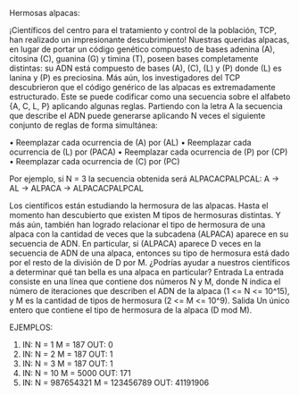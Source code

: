 
Hermosas alpacas:

¡Científicos del centro para el tratamiento y control de la población, TCP, han realizado un impresionante descubrimiento! Nuestras queridas alpacas, en lugar de portar un código genético compuesto de bases adenina (A), citosina (C), guanina (G) y timina (T), poseen bases completamente distintas: su ADN está compuesto de bases (A), (C), (L) y (P) donde (L) es lanina y (P) es preciosina.
Más aún, los investigadores del TCP descubrieron que el código genérico de las alpacas es extremadamente estructurado. Este se puede codificar como una secuencia sobre el alfabeto {A, C, L, P} aplicando algunas reglas. Partiendo con la letra A la secuencia que describe el ADN puede generarse aplicando N veces el siguiente conjunto de reglas de forma simultánea:

•	Reemplazar cada ocurrencia de (A) por (AL)
•	Reemplazar cada ocurrencia de (L) por (PACA)
•	Reemplazar cada ocurrencia de (P) por (CP)
•	Reemplazar cada ocurrencia de (C) por (PC)

Por ejemplo, si N = 3 la secuencia obtenida será ALPACACPALPCAL:
         A -> AL -> ALPACA -> ALPACACPALPCAL

Los científicos están estudiando la hermosura de las alpacas. Hasta el momento han descubierto que existen M tipos de hermosuras distintas. Y más aún, también han logrado relacionar el tipo de hermosura de una alpaca con la cantidad de veces que la subcadena (ALPACA) aparece en su secuencia de ADN. En particular, si (ALPACA) aparece D veces en la secuencia de ADN de una alpaca, entonces su tipo de hermosura está dado por el resto de la división de D por M. ¿Podrías ayudar a nuestros científicos a determinar qué tan bella es una alpaca en particular?
Entrada
La entrada consiste en una línea que contiene dos números N y M, donde N indica el número de iteraciones que describen el ADN de la alpaca (1 <= N <= 10^15), y M es la cantidad de tipos de hermosura (2 <= M <= 10^9).
Salida
Un único entero que contiene el tipo de hermosura de la alpaca (D mod M).

EJEMPLOS:
1.	IN: N = 1 M = 187	                OUT: 0
2.	IN: N = 2 M = 187	                OUT: 1
3.	IN: N = 3 M = 187	                OUT: 1
4.	IN: N = 10 M = 5000	                OUT: 171
5.	IN: N = 987654321 M = 123456789	    OUT: 41191906
